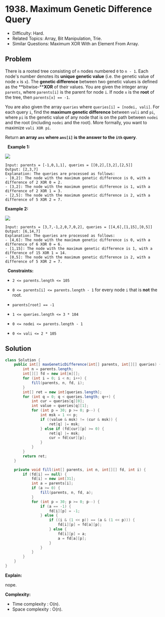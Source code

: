 # 1938. Maximum Genetic Difference Query

- Difficulty: Hard.
- Related Topics: Array, Bit Manipulation, Trie.
- Similar Questions: Maximum XOR With an Element From Array.

## Problem

There is a rooted tree consisting of ```n``` nodes numbered ```0``` to ```n - 1```. Each node's number denotes its **unique genetic value** (i.e. the genetic value of node ```x``` is ```x```). The **genetic difference** between two genetic values is defined as the **bitwise-****XOR** of their values. You are given the integer array ```parents```, where ```parents[i]``` is the parent for node ```i```. If node ```x``` is the **root** of the tree, then ```parents[x] == -1```.

You are also given the array ```queries``` where ```queries[i] = [nodei, vali]```. For each query ```i```, find the **maximum genetic difference** between ```vali``` and ```pi```, where ```pi``` is the genetic value of any node that is on the path between ```nodei``` and the root (including ```nodei``` and the root). More formally, you want to maximize ```vali XOR pi```.

Return **an array **```ans```** where **```ans[i]```** is the answer to the **```ith```** query**.

 
**Example 1:**

![](https://assets.leetcode.com/uploads/2021/06/29/c1.png)

```
Input: parents = [-1,0,1,1], queries = [[0,2],[3,2],[2,5]]
Output: [2,3,7]
Explanation: The queries are processed as follows:
- [0,2]: The node with the maximum genetic difference is 0, with a difference of 2 XOR 0 = 2.
- [3,2]: The node with the maximum genetic difference is 1, with a difference of 2 XOR 1 = 3.
- [2,5]: The node with the maximum genetic difference is 2, with a difference of 5 XOR 2 = 7.
```

**Example 2:**

![](https://assets.leetcode.com/uploads/2021/06/29/c2.png)

```
Input: parents = [3,7,-1,2,0,7,0,2], queries = [[4,6],[1,15],[0,5]]
Output: [6,14,7]
Explanation: The queries are processed as follows:
- [4,6]: The node with the maximum genetic difference is 0, with a difference of 6 XOR 0 = 6.
- [1,15]: The node with the maximum genetic difference is 1, with a difference of 15 XOR 1 = 14.
- [0,5]: The node with the maximum genetic difference is 2, with a difference of 5 XOR 2 = 7.
```

 
**Constraints:**


	
- ```2 <= parents.length <= 105```
	
- ```0 <= parents[i] <= parents.length - 1``` for every node ```i``` that is **not** the root.
	
- ```parents[root] == -1```
	
- ```1 <= queries.length <= 3 * 104```
	
- ```0 <= nodei <= parents.length - 1```
	
- ```0 <= vali <= 2 * 105```



## Solution

```java
class Solution {
    public int[] maxGeneticDifference(int[] parents, int[][] queries) {
        int n = parents.length;
        int[][] fd = new int[n][];
        for (int i = 0; i < n; i++) {
            fill(parents, n, fd, i);
        }
        int[] ret = new int[queries.length];
        for (int q = 0; q < queries.length; q++) {
            int cur = queries[q][0];
            int value = queries[q][1];
            for (int p = 30; p >= 0; p--) {
                int msk = 1 << p;
                if ((value & msk) != (cur & msk)) {
                    ret[q] |= msk;
                } else if (fd[cur][p] >= 0) {
                    ret[q] |= msk;
                    cur = fd[cur][p];
                }
            }
        }
        return ret;
    }

    private void fill(int[] parents, int n, int[][] fd, int i) {
        if (fd[i] == null) {
            fd[i] = new int[31];
            int a = parents[i];
            if (a >= 0) {
                fill(parents, n, fd, a);
            }
            for (int p = 30; p >= 0; p--) {
                if (a == -1) {
                    fd[i][p] = -1;
                } else {
                    if ((i & (1 << p)) == (a & (1 << p))) {
                        fd[i][p] = fd[a][p];
                    } else {
                        fd[i][p] = a;
                        a = fd[a][p];
                    }
                }
            }
        }
    }
}
```

**Explain:**

nope.

**Complexity:**

* Time complexity : O(n).
* Space complexity : O(n).
